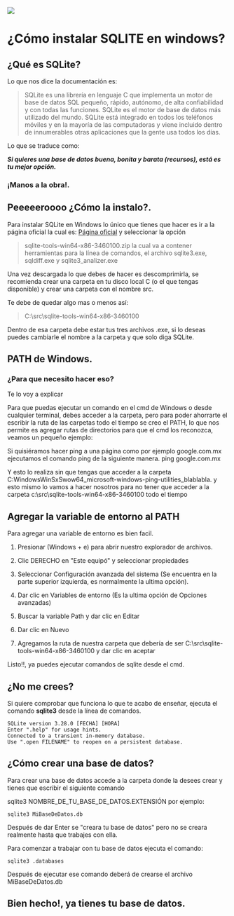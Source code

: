 ![ ](https://www.sqlite.org/images/sqlite370_banner.gif)

# ¿Cómo instalar SQLITE en windows?

## ¿Qué es SQLite?

Lo que nos dice la documentación es:

> SQLite es una librería en lenguaje C que implementa un motor de base de datos SQL pequeño, rápido, autónomo, de alta confiabilidad y con todas las funciones. SQLite es el motor de base de datos más utilizado del mundo. SQLite está integrado en todos los teléfonos móviles y en la mayoría de las computadoras y viene incluido dentro de innumerables otras aplicaciones que la gente usa todos los días. 

Lo que se traduce como: 

***Si quieres una base de datos buena, bonita y barata (recursos), está es tu mejor opción.***

### ¡Manos a la obra!.

## Peeeeeroooo ¿Cómo la instalo?. 

Para instalar SQLite en Windows lo único que tienes que hacer es ir a la página oficial la cual es: [Página oficial](https://www.sqlite.org/download.html) y seleccionar la opción

> sqlite-tools-win64-x86-3460100.zip
la cual va a contener herramientas para la línea de comandos, el archivo sqlite3.exe, sqldiff.exe y sqlite3_analizer.exe

Una vez descargada lo que debes de hacer es descomprimirla, se recomienda crear una carpeta en tu disco local C (o el que tengas disponible) y crear una carpeta con el nombre src.

Te debe de quedar algo mas o menos así:

>C:\src\sqlite-tools-win64-x86-3460100

Dentro de esa carpeta debe estar tus tres archivos .exe, si lo deseas puedes cambiarle el nombre a la carpeta y que solo diga SQLite. 

## PATH de Windows. 

### ¿Para que necesito hacer eso?

Te lo voy a explicar

Para que puedas ejecutar un comando en el cmd de Windows o desde cualquier terminal, debes acceder a la carpeta, pero para poder ahorrarte el escribir la ruta de las carpetas todo el tiempo se creo el PATH, lo que nos permite es agregar rutas de directorios para que el cmd los reconozca, veamos un pequeño ejemplo:

Si quisiéramos hacer ping a una página como por ejemplo google.com.mx ejecutamos el comando ping de la siguiente manera.
ping google.com.mx

Y esto lo realiza sin que tengas que acceder a la carpeta C:WindowsWinSxSwow64_microsoft-windows-ping-utilities_blablabla.
y esto mismo lo vamos a hacer nosotros para no tener que acceder a la carpeta c:\src\sqlite-tools-win64-x86-3460100 todo el tiempo

## Agregar la variable de entorno al PATH

Para agregar una variable de entorno es bien facil.
  
1. Presionar (Windows + e) para abrir nuestro explorador de archivos.

2. Clic DERECHO en "Este equipó" y seleccionar propiedades

3. Seleccionar Configuración avanzada del sistema (Se encuentra en la parte superior izquierda, es normalmente la ultima opción).

4. Dar clic en Variables de entorno (Es la ultima opción de Opciones avanzadas)

5. Buscar la variable Path y dar clic en Editar 

6. Dar clic en Nuevo

7. Agregamos la ruta de nuestra carpeta que debería de ser C:\src\sqlite-tools-win64-x86-3460100 y dar clic en aceptar

Listo!!, ya puedes ejecutar comandos de sqlite desde el cmd.

## ¿No me crees?

Si quiere comprobar que funciona lo que te acabo de enseñar, ejecuta el comando **sqlite3** desde la línea de comandos.

~~~
SQLite version 3.28.0 [FECHA] [HORA]
Enter ".help" for usage hints.
Connected to a transient in-memory database.
Use ".open FILENAME" to reopen on a persistent database.
~~~

## ¿Cómo crear una base de datos?

Para crear una base de datos accede a la carpeta donde la desees crear y tienes que escribir el siguiente comando

sqlite3 NOMBRE_DE_TU_BASE_DE_DATOS.EXTENSIÓN por ejemplo:

~~~
sqlite3 MiBaseDeDatos.db
~~~

Después de dar Enter se "creara tu base de datos" pero no se creara realmente hasta que trabajes con ella.

Para comenzar a trabajar con tu base de datos ejecuta el comando:

~~~
sqlite3 .databases
~~~

Después de ejecutar ese comando deberá de crearse el archivo MiBaseDeDatos.db

## Bien hecho!, ya tienes tu base de datos.

